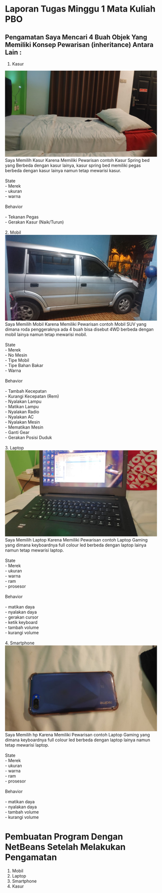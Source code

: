 # Laporan Tugas Minggu 1 Mata Kuliah PBO

## Pengamatan Saya Mencari 4 Buah Objek Yang Memiliki Konsep Pewarisan (inheritance) Antara Lain :

1. Kasur
<img src="Foto/Foto_Objek/kasur.jpeg">
Saya Memilih Kasur Karena Memiliki Pewarisan contoh Kasur Spring bed yang Berbeda dengan kasur lainya, kasur spring bed memiliki pegas berbeda dengan kasur lainya namun tetap mewarisi kasur.
<br>
<br>
State 
<br>
- Merek
<br>
- ukuran
<br>
- warna 
<br>
<br>
Behavior
<br>
<br>
- Tekanan Pegas
<br>
- Gerakan Kasur (Naik/Turun)
<br>
<br>
2. Mobil
<img src="Foto/Foto_Objek/mobil.jpeg">
Saya Memilih Mobil Karena Memiliki Pewarisan contoh Mobil SUV yang dimana roda penggeraknya ada 4 buah bisa disebut 4WD berbeda dengan mobil lainya namun tetap mewarisi mobil.
<br>
<br>
State 
<br>
- Merek
<br>
- No Mesin
<br>
- Tipe Mobil
<br>
- Tipe Bahan Bakar
<br>
- Warna
<br>
<br>
Behavior
<br>
<br>
- Tambah Kecepatan
<br>
- Kurangi Kecepatan (Rem)
<br>
- Nyalakan Lampu 
<br>
- Matikan Lampu
<br>
- Nyalakan Radio
<br>
- Nyalakan AC
<br>
- Nyalakan Mesin
<br>
- Mematikan Mesin
<br>
- Ganti Gear
<br>
- Gerakan Posisi Duduk 
<br>
<br>
3. Laptop
<img src="Foto/Foto_Objek/laptop.jpeg">
Saya Memilih Laptop Karena Memiliki Pewarisan contoh Laptop Gaming yang dimana keyboardnya full colour led berbeda dengan laptop lainya namun tetap mewarisi laptop.
<br>
<br>
State 
<br>
- Merek
<br>
- ukuran
<br>
- warna 
<br>
- ram
<br>
- prosesor
<br>
<br>
Behavior
<br>
<br>
- matikan daya
<br>
- nyalakan daya
<br>
- gerakan cursor
<br>
- ketik keyboard
<br>
- tambah volume
<br>
- kurangi volume
<br>
<br>
4. Smartphone 
<img src="Foto/Foto_Objek/hp.jpeg">
Saya Memilih hp Karena Memiliki Pewarisan contoh Laptop Gaming yang dimana keyboardnya full colour led berbeda dengan laptop lainya namun tetap mewarisi laptop.
<br>
<br>
State 
<br>
- Merek
<br>
- ukuran
<br>
- warna 
<br>
- ram
<br>
- prosesor
<br>
<br>
Behavior
<br>
<br>
- matikan daya
<br>
- nyalakan daya
<br>
- tambah volume
<br>
- kurangi volume
<br>

# Pembuatan Program Dengan NetBeans Setelah Melakukan Pengamatan 

1. Mobil
2. Laptop
3. Smartphone
4. Kasur